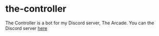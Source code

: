 # the-controller
The Controller is a bot for my Discord server, The Arcade. You can the Discord server [here](https://discord.gg/c8n6mRT)
